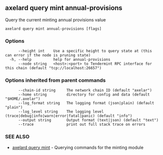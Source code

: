 ## axelard query mint annual-provisions

Query the current minting annual provisions value

```
axelard query mint annual-provisions [flags]
```

### Options

```
      --height int    Use a specific height to query state at (this can error if the node is pruning state)
  -h, --help          help for annual-provisions
      --node string   <host>:<port> to Tendermint RPC interface for this chain (default "tcp://localhost:26657")
```

### Options inherited from parent commands

```
      --chain-id string     The network chain ID (default "axelar")
      --home string         directory for config and data (default "$HOME/.axelar")
      --log_format string   The logging format (json|plain) (default "plain")
      --log_level string    The logging level (trace|debug|info|warn|error|fatal|panic) (default "info")
      --output string       Output format (text|json) (default "text")
      --trace               print out full stack trace on errors
```

### SEE ALSO

- [axelard query mint](/cli-docs/v0_27_0/axelard_query_mint) - Querying commands for the minting module
